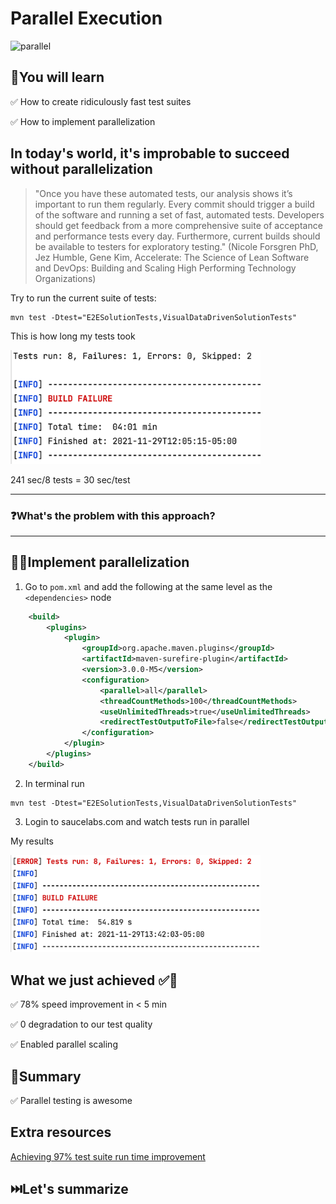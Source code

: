 # Parallel Execution

<img src="https://media.giphy.com/media/3oAt1NNFH378qnqPKM/giphy.gif" alt="parallel" width="400"/>


## 🧠You will learn

✅ How to create ridiculously fast test suites

✅ How to implement parallelization

## In today's world, it's improbable to succeed without parallelization

> "Once you have these automated tests, our analysis shows it’s important to run them regularly. Every commit should trigger a build of the software and running a set of fast, automated tests. Developers should get feedback from a more comprehensive suite of acceptance and performance tests every day. Furthermore, current builds should be available to testers for exploratory testing." (Nicole Forsgren PhD, Jez Humble, Gene Kim, Accelerate: The Science of Lean Software and DevOps: Building and Scaling High Performing Technology Organizations)

Try to run the current suite of tests:

```text
mvn test -Dtest="E2ESolutionTests,VisualDataDrivenSolutionTests"
```

This is how long my tests took

<img src="../images/run-time.jpg" alt="run-time" width="400"/>

241 sec/8 tests = 30 sec/test

---

### ❓What's the problem with this approach?

---

## 🏋️‍♀Implement parallelization

1. Go to `pom.xml` and add the following at the same level as the `<dependencies>` node

```xml
    <build>
        <plugins>
            <plugin>
                <groupId>org.apache.maven.plugins</groupId>
                <artifactId>maven-surefire-plugin</artifactId>
                <version>3.0.0-M5</version>
                <configuration>
                    <parallel>all</parallel>
                    <threadCountMethods>100</threadCountMethods>
                    <useUnlimitedThreads>true</useUnlimitedThreads>
                    <redirectTestOutputToFile>false</redirectTestOutputToFile>
                </configuration>
            </plugin>
        </plugins>
    </build>
```

2. In terminal run 

```text
mvn test -Dtest="E2ESolutionTests,VisualDataDrivenSolutionTests"
```

3. Login to saucelabs.com and watch tests run in parallel

My results

<img src="../images/run-time2.jpg" alt="run-time2" width="400"/>

## What we just achieved ✅💪

✅ 78% speed improvement in < 5 min

✅ 0 degradation to our test quality

✅ Enabled parallel scaling

## 📝Summary

✅ Parallel testing is awesome

## Extra resources

[Achieving 97% test suite run time improvement](https://devops.com/4-steps-to-achieve-a-66-reduction-in-test-run-time/)

## ⏭️Let's summarize
